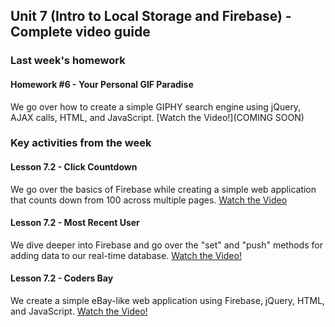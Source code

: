 ## Unit 7 (Intro to Local Storage and Firebase) - Complete video guide

### Last week's homework

#### Homework #6 - Your Personal GIF Paradise

We go over how to create a simple GIPHY search engine using jQuery, AJAX calls, HTML, and JavaScript.
[Watch the Video!](COMING SOON)

### Key activities from the week

#### Lesson 7.2 - Click Countdown

We go over the basics of Firebase while creating a simple web application that counts down from 100 across multiple pages.
[Watch the Video](https://www.youtube.com/watch?v=0PHeP5bLqYE)

#### Lesson 7.2 - Most Recent User

We dive deeper into Firebase and go over the "set" and "push" methods for adding data to our real-time database.
[Watch the Video!](https://www.youtube.com/watch?v=ZWH19t4ujRA)

#### Lesson 7.2 - Coders Bay

We create a simple eBay-like web application using Firebase, jQuery, HTML, and JavaScript.
[Watch the Video!](https://www.youtube.com/watch?v=jpSjBZKnrN4)
